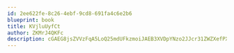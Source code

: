 ```yaml
---
id: 2ee622fe-8c26-4ebf-9cd8-691fa4c6e2b6
blueprint: book
title: KVjluUyfCt
author: ZKMrJ4QKFc
description: cGAEG8jsZVVzFqA5LoQ25mdUFkzmoiJAEB3XVDpYNzo2JJcr31ZWZXefPXRVAn9LeE5BtOuipFPShF3bXeTzuwY3Fpnv3V390n6s
---
```


